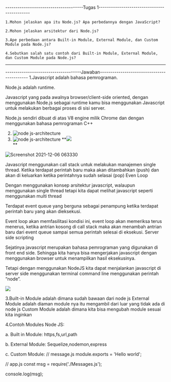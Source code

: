 --------------------------------------Tugas 1--------------------------------------------

	1.Mohon jelaskan apa itu Node.js? Apa perbedannya dengan JavaScript?

	2.Mohon jelaskan arsitektur dari Node.js?

	3.Ape perbedaan antara Built-in Module, External Module, dan Custom Module pada Node.js?

	4.Sebutkan salah satu contoh dari Built-in Module, External Module, dan Custom Module pada Node.js?

---------------------------------

  

-------------------------------------Jawaban-------------------------------------------
1.Javascript adalah bahasa pemrograman.

Node.js adalah runtime.

 
Javascript yang pada awalnya browser/client-side oriented, dengan menggunakan Node.js sebagai runtime kamu bisa menggunakan Javascript untuk melakukan berbagai proses di sisi server.

 
Node.js sendiri dibuat di atas V8 engine milik Chrome dan dengan menggunakan bahasa pemrograman C++

2. ![node js-architecture](https://user-images.githubusercontent.com/63898506/144838484-4ed4fca6-d17c-4971-a17c-50af6ae565f0.png)
3. ![node js-architecture](https://user-images.githubusercontent.com/63898506/144838484-4ed4fca6-d17c-4971-a17c-50af6ae565f0.png)
**![](https://lh6.googleusercontent.com/JSh5f84UHccS1QpDQxe-lrX8mo_g2S5adoAvE4L0Y97qqDRUw7Q9Y2o3KhWjxsKq2jvVEGd2fQ3JvQwSsMbAmAiLAprFnOlWNKPWEsAPWUTHLKlv_lQaVdbiX5sUdISIG1pBpYx3DGw)  
**


![Screenshot 2021-12-06 063330](https://user-images.githubusercontent.com/63898506/144839305-83fe8c54-a79f-4c45-8bf3-55bad21e5136.png)

Javascript menggunakan call stack untuk melakukan manajemen single thread. Ketika terdapat perintah baru maka akan ditambahkan (push) dan akan di keluarkan ketika perintahnya sudah selasai (pop)
Even Loop

  

Dengan menggunakan konsep arsitektur javascript, walaupun menggunakan single thread tetapi kita dapat melihat javascript seperti menggunakan multi thread

  

Terdapat event queue yang berguna sebagai penampung ketika terdapat perintah baru yang akan dieksekusi.

  

Event loop akan memfasilitasi kondisi ini, event loop akan memeriksa terus menerus, ketika antrian kosong di call stack maka akan menambah antrian baru dari event queue sampai semua perintah selesai di eksekusi.
Server side scripting

  

Sejatinya javascript merupakan bahasa pemrograman yang digunakan di front end side. Sehingga kita hanya bisa mengerjakan javascript dengan menggunakan browser untuk menampilkan hasil eksekusinya.

Tetapi dengan menggunakan NodeJS kita dapat menjalankan javascript di server side menggunakan terminal command line menggunakan perintah “node”.

![](https://lh3.googleusercontent.com/I1qiINUISWafvAjKIQ-Q5zC8BMMV_TbIlZ2B0QHzp2CmlvsrAxZazsTfFMXXAhA8jf-OksVoaDjRi-gG5HTtyGHvrL9Mgrtp9tU21YAeRc67FMPG6dZtAzS1k9xsM5Li2EIEvnz3-JU)


3.Built-in Module adalah dimana sudah bawaan dari node js
External Module adalah diaman module nya itu mengambil dari luar yang tidak ada di node js
Custom Module adalah dimana kita bisa mengubah module sesuai kita inginkan

4.Contoh Modules Node JS:

a. Built in Module: https,fs,url,path

b. External Module: Sequelize,nodemon,express

c. Custom Module: 
// message.js
module.exports = 'Hello world';

// app.js
const msg = require('./Messages.js');

console.log(msg);
